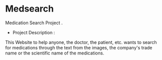 # Medsearch

Medication Search Project .




- Project Description :


This Website to help anyone, the doctor, the patient, etc.
wants to search for medications through the text from the images,  the company's trade name or the scientific name of the medications.

